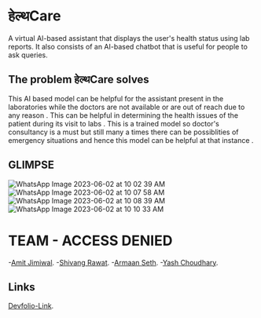 # हेल्थCare
A virtual AI-based assistant that displays the user's health status using lab reports. It also consists of an AI-based chatbot that is useful for people to ask queries.

## The problem हेल्थCare solves
This AI based model can be helpful for the assistant present in the laboratories while the doctors are not available or are out of reach due to any reason . This can be helpful in determining the health issues of the patient during its visit to labs . This is a trained model so doctor's consultancy is a must but still many a times there can be possiblities of emergency situations and hence this model can be helpful at that instance .

## GLIMPSE
![WhatsApp Image 2023-06-02 at 10 02 39 AM](https://github.com/The-Boysss/HealthCare-web/assets/90555965/278e4a51-4e07-49f3-8131-482e4c40857d)
![WhatsApp Image 2023-06-02 at 10 07 58 AM](https://github.com/The-Boysss/HealthCare-web/assets/90555965/41b98187-1946-4b44-a448-c5e5c59ec02b)
![WhatsApp Image 2023-06-02 at 10 08 39 AM](https://github.com/The-Boysss/HealthCare-web/assets/90555965/d8cc0ad6-aaa6-4ee9-b177-33a1d45c711c)
![WhatsApp Image 2023-06-02 at 10 10 33 AM](https://github.com/The-Boysss/HealthCare-web/assets/90555965/7186b12f-c402-4aa4-ac4d-be57c9175a61)

# TEAM - ACCESS DENIED
-[Amit Jimiwal](https://github.com/amitjimiwal).
-[Shivang Rawat](https://github.com/ShivangRawat30).
-[Armaan Seth](https://github.com/ArmaanSeth).
-[Yash Choudhary](https://github.com/yashc88).


## Links
[Devfolio-Link](https://devfolio.co/projects/care-bd47).



